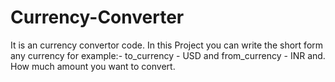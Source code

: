 # Currency-Converter
It is an currency convertor code.
In this Project you can write the short form any currency for example:- to_currency - USD  and from_currency - INR and. How much amount you want to convert. 
